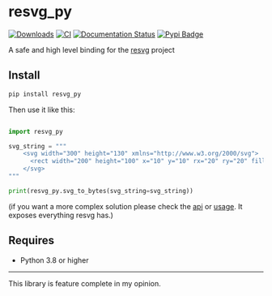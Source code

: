 # resvg_py

[![Downloads](https://static.pepy.tech/badge/resvg_py)](https://pepy.tech/project/resvg_py) [![CI](https://github.com/baseplate-admin/resvg-py/actions/workflows/CI.yaml/badge.svg?branch=master)](https://github.com/baseplate-admin/resvg-py/actions/workflows/CI.yaml) [![Documentation Status](https://readthedocs.org/projects/resvg-py/badge/?version=latest)](https://resvg-py.readthedocs.io/en/latest/?badge=latest) [![Pypi Badge](https://img.shields.io/pypi/v/resvg-py.svg)](https://pypi.org/project/resvg-py/)

A safe and high level binding for the [resvg](https://github.com/RazrFalcon/resvg) project

## Install

```py
pip install resvg_py
```

Then use it like this:

```python

import resvg_py

svg_string = """
    <svg width="300" height="130" xmlns="http://www.w3.org/2000/svg">
      <rect width="200" height="100" x="10" y="10" rx="20" ry="20" fill="blue" />
    </svg>
"""

print(resvg_py.svg_to_bytes(svg_string=svg_string))

```

(if you want a more complex solution please check the [api](https://resvg-py.readthedocs.io/en/latest/resvg.html) or [usage](https://resvg-py.readthedocs.io/en/latest/usage.html). It exposes everything resvg has.)

## Requires

-   Python 3.8 or higher

---

This library is feature complete in my opinion.
